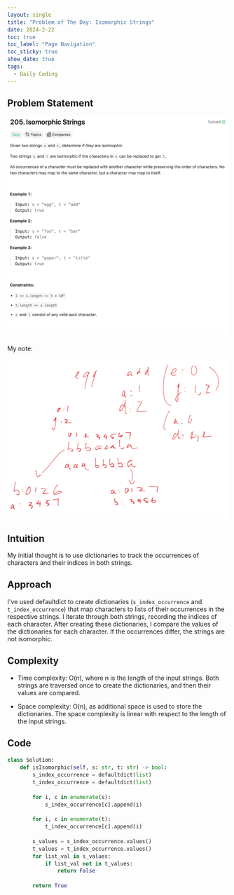 ```yaml
---
layout: single
title: "Problem of The Day: Isomorphic Strings"
date: 2024-2-22
toc: true
toc_label: "Page Navigation"
toc_sticky: true
show_date: true
tags:
  - Daily Coding
---
```


## Problem Statement

[![problem-205](/assets/images/2024-02-22_16-11-59-problem-205.png)](/assets/images/2024-02-22_16-11-59-problem-205.png)

My note:

[![note](/assets/images/2024-02-22_16-14-41-problem-205-note.png)](/assets/images/2024-02-22_16-14-41-problem-205-note.png)

## Intuition

My initial thought is to use dictionaries to track the occurrences of characters and their indices in both strings.

## Approach

I've used defaultdict to create dictionaries (`s_index_occurrence` and `t_index_occurrence`) that map characters to lists of their occurrences in the respective strings. I iterate through both strings, recording the indices of each character. After creating these dictionaries, I compare the values of the dictionaries for each character. If the occurrences differ, the strings are not isomorphic.

## Complexity

- Time complexity:
O(n), where n is the length of the input strings. Both strings are traversed once to create the dictionaries, and then their values are compared.

- Space complexity:
O(n), as additional space is used to store the dictionaries. The space complexity is linear with respect to the length of the input strings.

## Code

```python
class Solution:
    def isIsomorphic(self, s: str, t: str) -> bool:
        s_index_occurrence = defaultdict(list)
        t_index_occurrence = defaultdict(list)

        for i, c in enumerate(s):
            s_index_occurrence[c].append(i)
        
        for i, c in enumerate(t):
            t_index_occurrence[c].append(i)

        s_values = s_index_occurrence.values()
        t_values = t_index_occurrence.values()
        for list_val in s_values:
            if list_val not in t_values:
                return False
        
        return True
        
```
